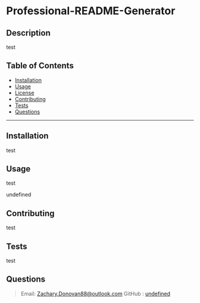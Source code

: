 # Professional-README-Generator

  ## Description

  
  test

  ## Table of Contents
  * [Installation](#Installation)
  * [Usage](#Usage)
  * [License](#license)
  * [Contributing](#Contributing)
  * [Tests](#Tests)
  * [Questions](#Questions)
  
  ***

  ## Installation

  test

  ## Usage

  test

  undefined

  ## Contributing

  test

  ## Tests

  test
  
  ## Questions
  >Email: Zachary.Donovan88@outlook.com 
  >GitHub : [undefined](https://github.com/undefined)
  